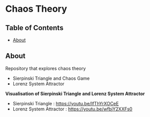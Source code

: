 # Chaos Theory

## Table of Contents
+ [About](#about)

## About <a name = "about"></a>
<p>
  Repository that explores chaos theory
  <ul>
    <li>Sierpinski Triangle and Chaos Game</li>
    <li>Lorenz System Attractor
  </ul>
 
**Visualisation of Sierpinski Triangle and Lorenz System Attractor**

* Sierpinski Triangle : https://youtu.be/IfThYrXOCeE
* Lorenz System Attractor : https://youtu.be/wfbjY2XXFs0
